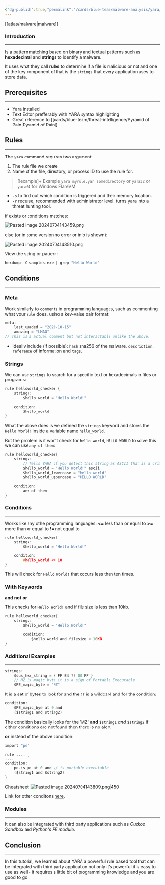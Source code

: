 ```yaml
---
{"dg-publish":true,"permalink":"/cards/blue-team/malware-analysis/yara/","tags":["malware"]}
---
```


[[atlas/malware\|malware]] 
### Introduction 
---
Is a pattern matching based on binary and textual patterns such as **hexadecimal** and **strings** to identify a malware.

It uses what they call **rules** to determine if a file is malicious or not and one of the key component of that is the `strings` that every application uses to store data.
## Prerequisites
---
- Yara installed
- Text Editor prefferably with YARA syntax highlighting
- Great reference to [[cards/blue-team/threat-intelligence/Pyramid of Pain\|Pyramid of Pain]].
## Rules
---
The `yara` command requires two argument:

1. The rule file we create
2. Name of the file, directory, or process ID to use the rule for.

> [!example]+ Example
> `yara myrule.yar somedirectory`
> or
> `yara32`  or `yara64` for Windows FlareVM

- `-s` to find out which condition is triggered and their memory location.
- `-r` recurse, recommended with administrator level. turns yara into a threat hunting tool.

if exists or conditions matches:

![Pasted image 20240704143459.png](/img/user/cards/blue-team/malware-analysis/images/Pasted%20image%2020240704143459.png)

else (or in some version no error or info is shown):

![Pasted image 20240704143510.png](/img/user/cards/blue-team/malware-analysis/images/Pasted%20image%2020240704143510.png)

View the string or pattern:

```C
hexdump -C samples.exe | grep "Hello World"
```

## Conditions
---
### Meta
Work similarly to `comments` in programming languages, such as commenting what your `rule` does, using a key-value pair format:

```C
meta:
	last_upaded = "2020-10-15"
	amazing = "LMAO"
// This is a actual comment but not interactable unlike the above.
```

- Ideally include (if possible): `hash` sha256 of the malware, `description`, `reference` of information and `tags`.

### Strings
We can use `strings` to search for a specific text or hexadecimals in files or programs:

```C
rule helloworld_checker {
	strings:
		$hello_world = "Hello World!"

	condition:
		$hello_world
}
```

What the above does is we defined the `strings` keyword and stores the `Hello World!` inside a variable name `hello_world`.

But the problem is it won't check for `hello world`, `HELLO WORLD` to solve this we can use `any of them`:

```C
rule helloworld_checker{
	strings:
	    // Tells YARA if you detect this string as ASCII that is a criteria
		$hello_world = "Hello World!" ascii
		$hello_world_lowercase = "hello world"
		$hello_world_uppercase = "HELLO WORLD"

	condition:
		any of them
}
```

### Conditions
---
Works like any othe programming languages:
**<=** less than or equal to
**>=** more than or equal to
**!=** not equal to

```C
rule helloworld_checker{
	strings:
		$hello_world = "Hello World!"

	condition:
        #hello_world <= 10
}
```

This will check for `Hello World!` that occurs less than ten times.
### With Keywords
**and**
**not**
**or**

This checks for `Hello World!` and if file size is less than 10kb.

```C
rule helloworld_checker{
	strings:
		$hello_world = "Hello World!" 
        
        condition:
	        $hello_world and filesize < 10KB 
}
```

### Additional Examples
---
```C
strings:
	$sus_hex_string = { FF E4 ?? 00 FF }
	// MZ is magic byte it is a sign of Portable Executable
	$PE_magic_byte = "MZ"
```

It is a set of bytes to look for and the `??` is a wildcard and for the condition:

```C
condition:
	$PE_magic_bye at 0 and
	($string1 and string2)
```

The condition basically looks for the 'MZ' **and** `$string1` _and_ `$string2` if either conditions are not found then there is no alert.

**or**  instead of the above condition:

```C
import "pe"

rule .... {
....
condition:
	pe.is_pe at 0 and // is portable executable
	($string1 and $string2)
}
```

Cheatsheet:
![Pasted image 20240704143809.png|450](/img/user/cards/blue-team/malware-analysis/images/Pasted%20image%2020240704143809.png)

Link for other conditons [here](https://yara.readthedocs.io/en/stable/writingrules.html).
### Modules
---
It can also be integrated with third party applications such as _Cuckoo Sandbox_ and _Python's PE module_.
## Conclusion
---
In this tutorial, we learned about YARA a powerful rule based tool that can be integrated with third party application not only it's powerful it is easy to use as well - it requires a little bit of programming knowledge and you are good to go.
